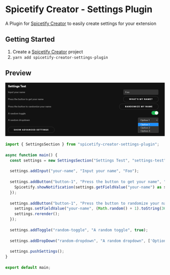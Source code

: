 # Spicetify Creator - Settings Plugin
A Plugin for [Spicetify Creator](https://github.com/FlafyDev/spicetify-creator) to easily create settings for your extension

## Getting Started
1. Create a [Spicetify Creator](https://github.com/FlafyDev/spicetify-creator) project
2. `yarn add spicetify-creator-settings-plugin`

## Preview
![Preview](/previewImage.png)
```js
import { SettingsSection } from "spicetify-creator-settings-plugin";

async function main() {
  const settings = new SettingsSection("Settings Test", "settings-test");

  settings.addInput("your-name", "Input your name", "Foo");

  settings.addButton("button-1", "Press the button to get your name", "What's my name?", () => {
    Spicetify.showNotification(settings.getFieldValue("your-name") as string);
  });

  settings.addButton("button-1", "Press the button to randomize your name", "Randomize my name", () => {
    settings.setFieldValue("your-name", (Math.random() + 1).toString(36).substring(2));
    settings.rerender();
  });

  settings.addToggle("random-toggle", "A random toggle", true);
  
  settings.addDropDown("random-dropdown", "A random dropdown", ['Option 1', 'Option 2', 'Option 3'], 2);

  settings.pushSettings();
}

export default main;
```

